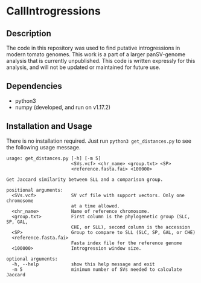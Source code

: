 # CallIntrogressions

## Description
The code in this repository was used to find putative introgressions in modern tomato genomes. This work is a part of a larger
panSV-genome analysis that is currently unpublished. This code is written expressly for this analysis, and will not be
updated or maintained for future use.

## Dependencies
- python3
- numpy (developed, and run on v1.17.2)

## Installation and Usage
There is no installation required. Just run `python3 get_distances.py` to see the following usage message. 

```
usage: get_distances.py [-h] [-m 5]
                        <SVs.vcf> <chr_name> <group.txt> <SP>
                        <reference.fasta.fai> <100000>

Get Jaccard similarity between SLL and a comparison group.

positional arguments:
  <SVs.vcf>             SV vcf file with support vectors. Only one chromosome
                        at a time allowed.
  <chr_name>            Name of reference chromosome.
  <group.txt>           First column is the phylogenetic group (SLC, SP, GAL,
                        CHE, or SLL), second column is the accession
  <SP>                  Group to compare to SLL (SLC, SP, GAL, or CHE)
  <reference.fasta.fai>
                        Fasta index file for the reference genome
  <100000>              Introgression window size.

optional arguments:
  -h, --help            show this help message and exit
  -m 5                  minimum number of SVs needed to calculate Jaccard
```

